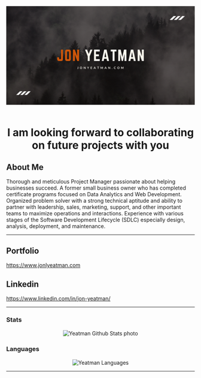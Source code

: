 <div align="center">
<img src="jon-yeatman-timeline.png" alt=" Jon Yeatman header photo" align="center">
</div>
<br>

<h1 align="center">I am looking forward to collaborating on future projects with you</h1>


<!-- <img src="readme_banner.png" alt="header photo"><br> -->

## About Me
Thorough and meticulous Project Manager passionate about helping businesses succeed. A former small business owner who has
completed certificate programs focused on Data Analytics and Web Development. Organized problem solver with a strong technical
aptitude and ability to partner with leadership, sales, marketing, support, and other important teams to maximize operations and
interactions. Experience with various stages of the Software Development Lifecycle (SDLC) especially design, analysis, deployment, and
maintenance.

---

## Portfolio
https://www.jonlyeatman.com

## Linkedin
https://www.linkedin.com/in/jon-yeatman/

---


### Stats

<div align="center">
  <img align="center" src="https://github-readme-stats.vercel.app/api?username=Yeatman51&show_icons=true&theme=react" alt="Yeatman Github Stats photo"/>

  <!-- [![DenverCoder1's github streak](https://github-readme-streak-stats.herokuapp.com/?user=Yeatman51&theme=blue-green)](https://github.com/DenverCoder1/github-readme-streak-stats) -->

</div>


<!-- ![Jon Yeatman's GitHub stats](https://github-readme-stats.vercel.app/api?username=Yeatman51&show_icons=true&theme=react) -->

### Languages

<div align="center">
    <img align="center" src="https://github-readme-stats.vercel.app/api/top-langs/?username=Yeatman51&langs_count=13" alt="Yeatman Languages"/>
</div>

<!-- [![Top Langs](https://github-readme-stats.vercel.app/api/top-langs/?username=Yeatman51&langs_count=7)](https://github.com/Yeatman51/github-readme-stats) -->



---
<!--
**Yeatman51/yeatman51** is a ✨ _special_ ✨ repository because its `README.md` (this file) appears on your GitHub profile.

Here are some ideas to get you started:

- 🔭 I’m currently working on ...
- 🌱 I’m currently learning ...
- 👯 I’m looking to collaborate on ...
- 🤔 I’m looking for help with ...
- 💬 Ask me about ...
- 📫 How to reach me: ...
- 😄 Pronouns: ...
- ⚡ Fun fact: ...
-->
